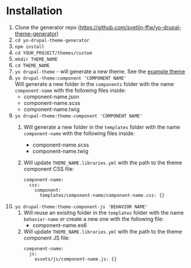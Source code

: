 # Installation
1. Clone the generator repo (https://github.com/svetlin-ffw/yo-drupal-theme-generator)
2. `cd yo-drupal-theme-generator`
3. `npm install`
4. `cd YOUR_PROJECT/themes/custom`
5. `mkdir THEME_NAME`
6. `cd THEME_NAME`
7. `yo drupal-theme` - will generate a new theme. See the [example theme](https://github.com/ffwagency/ffw_theme/tree/feature/d8_yo_components)
8. `yo drupal-theme:component 'COMPONENT NAME'`  
   Will generate a new folder in the `components` folder with the name `component-name` with the following files inside:
      - component-name.json
      - component-name.scss
      - component-name.twig
9.  `yo drupal-theme:theme-component 'COMPONENT NAME'`
    1.  Will generate a new folder in the `templates` folder with the name `component-name` with  the following files inside:
        - component-name.scss
        - component-name.twig
    2. Will update `THEME_NAME.libraries.yml` with the path to the theme component CSS file:

        ```
        component-name:
          css:
            component:
              templates/component-name/component-name.css: {}
        ```
10.  `yo drupal-theme:theme-component-js 'BEHAVIOR NAME'`    
     1.   Will reuse an exisitng folder in the `templates` folder with the name `behavior-name` or create a new one with the following file:
          - component-name.es6
     2.  Will update `THEME_NAME.libraries.yml` with the path to the theme component JS file:
          ```
          component-name:
            js:
              assets/js/component-name.js: {}
          ```

